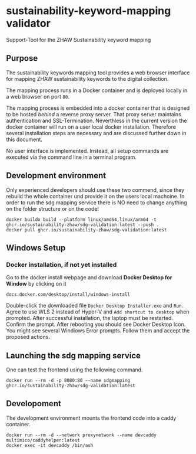 # sustainability-keyword-mapping validator
Support-Tool for the ZHAW Sustainability keyword mapping

## Purpose

The sustainability keywords mapping tool provides a web browser interface for mapping ZHAW sustainability keywords to the digital collection.

The mapping process runs in a Docker container and is deployed locally in a web browser on port `80`.

The mapping process is embedded into a docker container that is designed to be hosted *behind* a reverse proxy server. That proxy server maintains authentication and SSL-Termination. Neverthless in the current version the docker container will run on a user local docker installation. Therefore several installation steps are necessary and are discussed further down in this document.

No user interface is implemented. Instead, all setup commands are executed via the command line in a terminal program.

## Development environment

Only experienced developers should use these two commend, since they rebuild the whole container und provide it on the users local machoine. 
In order to run the sdg mapping service there is NO need to change anything on the folder structure or on the code!
```
docker buildx build --platform linux/amd64,linux/arm64 -t ghcr.io/sustainability-zhaw/sdg-validation:latest --push .
docker pull ghcr.io/sustainability-zhaw/sdg-validation:latest
```

## Windows Setup

### Docker installation, if not yet installed
Go to the docker install webpage and download **Docker Desktop for Window** by clicking on it
``` 
docs.docker.com/desktop/install/windows-install
```
Double-click the downloaded file `Docker Desktop Installer.exe` and `Run`.
Agree to use WLS 2 instead of Hyper-V and `Add shortcut to desktop` when prompted.
After successful installation, the laptop must be restarted. Confirm the prompt.
After rebooting you should see Docker Desktop Icon.
You might see several Windiows Error prompts. Follow them and accept the proposed actions.

## Launching the sdg mapping service

One can test the frontend using the following command. 

```
docker run --rm -d -p 8080:80 --name sdgmapping ghcr.io/sustainability-zhaw/sdg-validation:latest
```

## Developoment 

The development environment mounts the frontend code into a caddy container. 

```
docker run --rm -d --network proxynetwork --name devcaddy multimico/caddyhelper:latest
docker exec -it devcaddy /bin/ash
```

